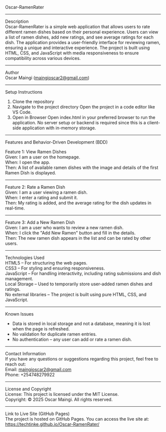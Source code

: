 Oscar-RamenRater

---

Description  
Oscar-RamenRater is a simple web application that allows users to rate different ramen dishes based on their personal experience. Users can view a list of ramen dishes, add new ratings, and see average ratings for each dish. The application provides a user-friendly interface for reviewing ramen, ensuring a unique and interactive experience. The project is built using HTML, CSS, and JavaScript with media responsiveness to ensure compatibility across various devices.

---

Author  
Oscar Maingi (maingioscar2@gmail.com)

---

Setup Instructions

1. Clone the repository
2. Navigate to the project directory
   Open the project in a code editor like VS Code.
3. Open in Browser
   Open index.html in your preferred browser to run the application. No server setup or backend is required since this is a client-side application with in-memory storage.

---

Features and Behavior-Driven Development (BDD)

Feature 1: View Ramen Dishes  
Given: I am a user on the homepage.  
When: I open the app.  
Then: A list of available ramen dishes with the image and details of the first Ramen Dish is displayed.

---

Feature 2: Rate a Ramen Dish  
Given: I am a user viewing a ramen dish.  
When: I enter a rating and submit it.  
Then: My rating is added, and the average rating for the dish updates in real-time.

---

Feature 3: Add a New Ramen Dish  
Given: I am a user who wants to review a new ramen dish.  
When: I click the "Add New Ramen" button and fill in the details.  
Then: The new ramen dish appears in the list and can be rated by other users.

---

Technologies Used  
HTML5 – For structuring the web pages.  
CSS3 – For styling and ensuring responsiveness.  
JavaScript – For handling interactivity, including rating submissions and dish management.  
Local Storage – Used to temporarily store user-added ramen dishes and ratings.  
No external libraries – The project is built using pure HTML, CSS, and JavaScript.

---

Known Issues

- Data is stored in local storage and not a database, meaning it is lost when the page is refreshed.
- No validation for duplicate ramen entries.
- No authentication – any user can add or rate a ramen dish.

---

Contact Information  
If you have any questions or suggestions regarding this project, feel free to reach out:  
Email: maingioscar2@gmail.com  
Phone: +254748279922

---

License and Copyright  
License: This project is licensed under the MIT License.  
Copyright: © 2025 Oscar Maingi. All rights reserved.

---

Link to Live Site (GitHub Pages)  
The project is hosted on GitHub Pages. You can access the live site at: https://techtinke.github.io/Oscar-RamenRater/
